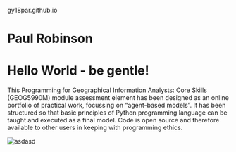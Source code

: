 gy18par.github.io 
# Paul Robinson
# Hello World - be gentle!

This Programming for Geographical Information Analysts: Core Skills (GEOG5990M) module assessment element has been designed as an online portfolio of practical work, focussing on “agent-based models”. It has been structured so that basic principles of Python programming language can be taught and executed as a final model. Code is open source and therefore available to other users in keeping with programming ethics.

![asdasd](https://www.socsci.ru.nl/wilberth/nocms/psychopy/pythonlogo.jpg)
